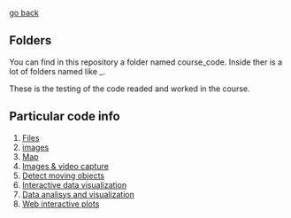 [go back](../Readme.md)

## Folders

You can find in this repository a folder named course_code. Inside ther is a lot of folders named 
like <number>_<name>.

These is the testing of the code readed and worked in the course.

## Particular code info

1. [Files](./course/files.md)
2. [images](./course/images.md)
3. [Map](./course/webmap.md)
4. [Images & video capture](./course/computer_vision.md)
5. [Detect moving objects](./course/detect_move.md)
6. [Interactive data visualization](./course/data_visualization.md)
7. [Data analisys and visualization](./course/analysis_visualization.md)
8. [Web interactive plots](./course/web_interactive_plots.md)